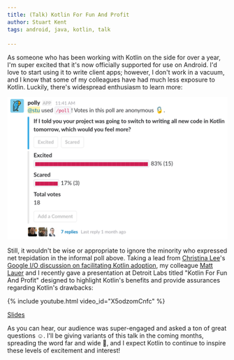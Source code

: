 ```yaml
---
title: (Talk) Kotlin For Fun And Profit
author: Stuart Kent
tags: android, java, kotlin, talk

---
```


As someone who has been working with Kotlin on the side for over a year, I'm super excited that it's now officially supported for use on Android. I'd love to start using it to write client apps; however, I don't work in a vacuum, and I know that some of my colleagues have had much less exposure to Kotlin. Luckily, there's widespread enthusiasm to learn more:

<div class="image-container">
	<img src="/assets/images/kotlin-for-fun-and-profit-poll.png" />
</div>

Still, it wouldn't be wise or appropriate to ignore the minority who expressed net trepidation in the informal poll above. Taking a lead from [Christina Lee](https://twitter.com/RunChristinaRun)'s [Google I/O discussion on facilitating Kotlin adoption](https://www.youtube.com/watch?v=fPzxfeDJDzY&t=19m42s), my colleague [Matt Lauer](https://twitter.com/heymattlauer) and I recently gave a presentation at Detroit Labs titled "Kotlin For Fun And Profit" designed to highlight Kotlin's benefits and provide assurances regarding Kotlin's drawbacks:

{% include youtube.html video_id="X5odzomCnfc" %}

[Slides](https://speakerdeck.com/stkent/kotlin-for-fun-and-profit-video)

As you can hear, our audience was super-engaged and asked a ton of great questions ☺️. I'll be giving variants of this talk in the coming months, spreading the word far and wide 🙏, and I expect Kotlin to continue to inspire these levels of excitement and interest!